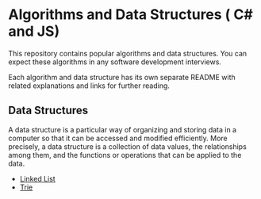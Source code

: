# Algorithms and Data Structures ( C# and JS)

This repository contains popular algorithms and data structures. You can expect these algorithms in any software development interviews.

Each algorithm and data structure has its own separate README with related explanations and links for further reading.

## Data Structures

A data structure is a particular way of organizing and storing data in a computer so that it can
be accessed and modified efficiently. More precisely, a data structure is a collection of data
values, the relationships among them, and the functions or operations that can be applied to
the data.

* [Linked List](data-structures/LinkedList)
* [Trie](data-structures/AutoComplete)
